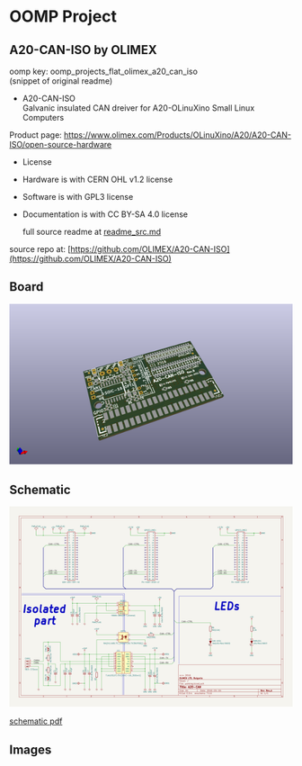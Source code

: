# OOMP Project  
## A20-CAN-ISO  by OLIMEX  
  
oomp key: oomp_projects_flat_olimex_a20_can_iso  
(snippet of original readme)  
  
- A20-CAN-ISO  
Galvanic insulated CAN dreiver for A20-OLinuXino Small Linux Computers  
  
Product page: https://www.olimex.com/Products/OLinuXino/A20/A20-CAN-ISO/open-source-hardware  
  
- License  
- Hardware is with CERN OHL v1.2 license  
- Software is with GPL3 license  
- Documentation is with CC BY-SA 4.0 license  
  
  full source readme at [readme_src.md](readme_src.md)  
  
source repo at: [https://github.com/OLIMEX/A20-CAN-ISO](https://github.com/OLIMEX/A20-CAN-ISO)  
## Board  
  
[![working_3d.png](working_3d_600.png)](working_3d.png)  
## Schematic  
  
[![working_schematic.png](working_schematic_600.png)](working_schematic.png)  
  
[schematic pdf](working_schematic.pdf)  
## Images  

